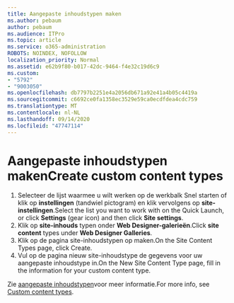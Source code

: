 ```yaml
---
title: Aangepaste inhoudstypen maken
ms.author: pebaum
author: pebaum
ms.audience: ITPro
ms.topic: article
ms.service: o365-administration
ROBOTS: NOINDEX, NOFOLLOW
localization_priority: Normal
ms.assetid: e62b9f80-b017-42dc-9464-f4e32c19d6c9
ms.custom:
- "5792"
- "9003050"
ms.openlocfilehash: db7797b2251e4a2056db671a92e41a4b05c4419a
ms.sourcegitcommit: c6692ce0fa1358ec3529e59ca0ecdfdea4cdc759
ms.translationtype: MT
ms.contentlocale: nl-NL
ms.lasthandoff: 09/14/2020
ms.locfileid: "47747114"
---
```

# <a name="create-custom-content-types"></a><span data-ttu-id="7f55d-102">Aangepaste inhoudstypen maken</span><span class="sxs-lookup"><span data-stu-id="7f55d-102">Create custom content types</span></span>

1. <span data-ttu-id="7f55d-103">Selecteer de lijst waarmee u wilt werken op de werkbalk Snel starten of klik op **instellingen**  (tandwiel pictogram) en klik vervolgens op  **site-instellingen**.</span><span class="sxs-lookup"><span data-stu-id="7f55d-103">Select the list you want to work with on the Quick Launch, or click **Settings**  (gear icon) and then click  **Site settings**.</span></span>
2. <span data-ttu-id="7f55d-104">Klik op **site-inhouds**  typen onder  **Web Designer-galerieën**.</span><span class="sxs-lookup"><span data-stu-id="7f55d-104">Click **site content**  types under  **Web Designer Galleries**.</span></span>
3. <span data-ttu-id="7f55d-105">Klik op de pagina site-inhoudstypen op maken.</span><span class="sxs-lookup"><span data-stu-id="7f55d-105">On the Site Content Types page, click Create.</span></span>
4. <span data-ttu-id="7f55d-106">Vul op de pagina nieuw site-inhoudstype de gegevens voor uw aangepaste inhoudstype in.</span><span class="sxs-lookup"><span data-stu-id="7f55d-106">On the New Site Content Type page, fill in the information for your custom content type.</span></span>

<span data-ttu-id="7f55d-107">Zie  [aangepaste inhoudstypen](https://support.microsoft.com/office/e1277a2e-a1e8-4473-9126-91a0647766e5#__toc323548991)voor meer informatie.</span><span class="sxs-lookup"><span data-stu-id="7f55d-107">For more info, see  [Custom content types](https://support.microsoft.com/office/e1277a2e-a1e8-4473-9126-91a0647766e5#__toc323548991).</span></span>